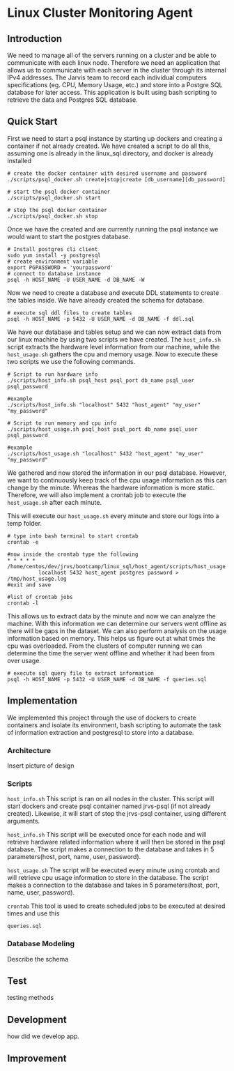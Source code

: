 # Linux Cluster Monitoring Agent

## Introduction

We need to manage all of the servers running on a cluster and be able to 
communicate with each linux node. Therefore we need an application that 
allows us to communicate with each server in the cluster through its internal 
IPv4 addresses. The Jarvis team to record each individual computers 
specifications (eg. CPU, Memory Usage, etc.) and store into a Postgre SQL 
database for later access. This application is built using bash scripting to 
retrieve the data and Postgres SQL database. 


## Quick Start


First we need to start a psql instance by starting up dockers and creating
a container if not already created. We have created a script to do all this, 
assuming one is already in the linux_sql directory, and docker is already installed
```shell
# create the docker container with desired username and password
./scripts/psql_docker.sh create|stop|create [db_username][db_password]

# start the psql docker container 
./scripts/psql_docker.sh start

# stop the psql docker container
./scripts/psql_docker.sh stop
```
Once we have the created and are currently running the psql instance we would
want to start the postgres database. 
```shell
# Install postgres cli client 
sudo yum install -y postgresql
# create environment variable
export PGPASSWORD = 'yourpassword'
# connect to database instance 
psql -h HOST_NAME -U USER_NAME -d DB_NAME -W 
```
Now we need to create a database and execute DDL statements to create the 
tables inside. We have already created the schema for database. 
```shell
# execute sql ddl files to create tables
psql -h HOST_NAME -p 5432 -U USER_NAME -d DB_NAME -f ddl.sql
```
We have our database and tables setup and we can now extract data from our 
linux machine by using two scripts we have created. The `host_info.sh` script 
extracts the hardware level information from our machine, while the `host_usage.sh`
gathers the cpu and memory usage. Now to execute these two scripts we use the 
following commands. 

```shell
# Script to run hardware info 
./scripts/host_info.sh psql_host psql_port db_name psql_user psql_password

#example
./scripts/host_info.sh "localhost" 5432 "host_agent" "my_user" "my_password"
```
```shell
# Script to run memory and cpu info 
./scripts/host_usage.sh psql_host psql_port db_name psql_user psql_password

#example
./scripts/host_usage.sh "localhost" 5432 "host_agent" "my_user" "my_password"
```
We gathered and now stored the information in our psql database. However, we
want to continuously keep track of the cpu usage information as this can change 
by the minute. Whereas the hardware information is more static. Therefore, we 
will also implement a crontab job to execute the `host_usage.sh` after each
minute. 

This will execute our `host_usage.sh` every minute and store our logs into 
a temp folder. 
```shell
# type into bash terminal to start crontab
crontab -e

#now inside the crontab type the following
* * * * * /home/centos/dev/jrvs/bootcamp/linux_sql/host_agent/scripts/host_usage.sh 
          localhost 5432 host_agent postgres password > /tmp/host_usage.log
#exit and save

#list of crontab jobs
crontab -l
```

This allows us to extract data by the minute and now we can analyze the machine.
With this information we can determine our servers went offline as there will be gaps
in the dataset. We can also perform analysis on the usage information based on memory. 
This helps us figure out at what times the cpu was overloaded. From the clusters of 
computer running we can determine the time the server went offline and whether it 
had been from over usage.
```shell
# execute sql query file to extract information
psql -h HOST_NAME -p 5432 -U USER_NAME -d DB_NAME -f queries.sql
```


## Implementation
We implemented this project through the use of dockers to create containers and isolate
its environment, bash scripting to automate the task of information extraction 
and postgresql to store into a database.

### Architecture

Insert picture of design


### Scripts

`host_info.sh` This script is ran on all nodes in the cluster. This script will 
start dockers and create psql container named jrvs-psql (if not already created). Likewise, 
it will start of stop the jrvs-psql container, using different arguments. 

`host_info.sh` This script will be executed once for each node and will retrieve hardware
related information where it will then be stored in the psql database. The script makes
a connection to the database and takes in 5 parameters(host, port, name, user, 
password). 

`host_usage.sh` The script will be executed every minute using crontab and will 
retrieve cpu usage information to store in the database. The script makes
a connection to the database and takes in 5 parameters(host, port, name, user,
password).

`crontab` This tool is used to create scheduled jobs to be executed at desired times
and use this 

`queries.sql`

### Database Modeling

Describe the schema

## Test

testing methods

## Development 

how did we develop app.

## Improvement

